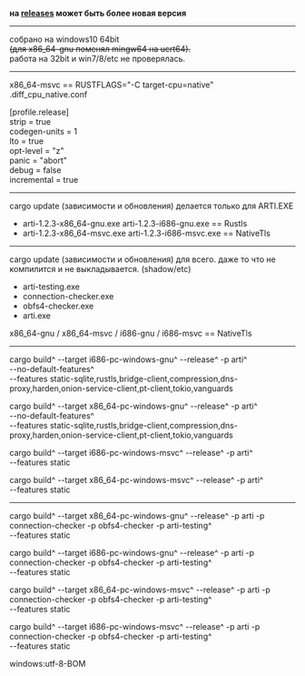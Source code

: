 ﻿**на [releases](https://github.com/LeonMskRu/arti_windows/releases) может быть более новая версия**

---

собрано на windows10 64bit\
~~(для x86_64-gnu поменял mingw64 на ucrt64).~~\
работа на 32bit и win7/8/etc не проверялась.

---

x86_64-msvc == RUSTFLAGS="-C target-cpu=native"\
.diff_cpu_native.conf

[profile.release]\
strip = true\
codegen-units = 1\
lto = true\
opt-level = "z"\
panic = "abort"\
debug = false\
incremental = true

---

cargo update (зависимости и обновления) делается только для ARTI.EXE 

+ arti-1.2.3-x86_64-gnu.exe arti-1.2.3-i686-gnu.exe == Rustls
+ arti-1.2.3-x86_64-msvc.exe arti-1.2.3-i686-msvc.exe == NativeTls

 ---

cargo update (зависимости и обновления) для всего. даже то что не компилится и не выкладывается. (shadow/etc)

+ arti-testing.exe
+ connection-checker.exe
+ obfs4-checker.exe
+ arti.exe

x86_64-gnu / x86_64-msvc / i686-gnu / i686-msvc == NativeTls

 ---

cargo build^
 --target i686-pc-windows-gnu^ --release^ -p arti^\
 --no-default-features^\
 --features static-sqlite,rustls,bridge-client,compression,dns-proxy,harden,onion-service-client,pt-client,tokio,vanguards

cargo build^
 --target x86_64-pc-windows-gnu^ --release^ -p arti^\
 --no-default-features^\
 --features static-sqlite,rustls,bridge-client,compression,dns-proxy,harden,onion-service-client,pt-client,tokio,vanguards

cargo build^
 --target i686-pc-windows-msvc^ --release^ -p arti^\
 --features static

cargo build^
 --target x86_64-pc-windows-msvc^ --release^ -p arti^\
 --features static

 ---

cargo build^
 --target x86_64-pc-windows-gnu^ --release^ -p arti -p connection-checker -p obfs4-checker -p arti-testing^\
 --features static

cargo build^
 --target i686-pc-windows-gnu^ --release^ -p arti -p connection-checker -p obfs4-checker -p arti-testing^\
 --features static

cargo build^
 --target x86_64-pc-windows-msvc^ --release^  -p arti -p connection-checker -p obfs4-checker -p arti-testing^\
 --features static

cargo build^
 --target i686-pc-windows-msvc^ --release^ -p arti -p connection-checker -p obfs4-checker -p arti-testing^\
 --features static

windows:utf-8-BOM
